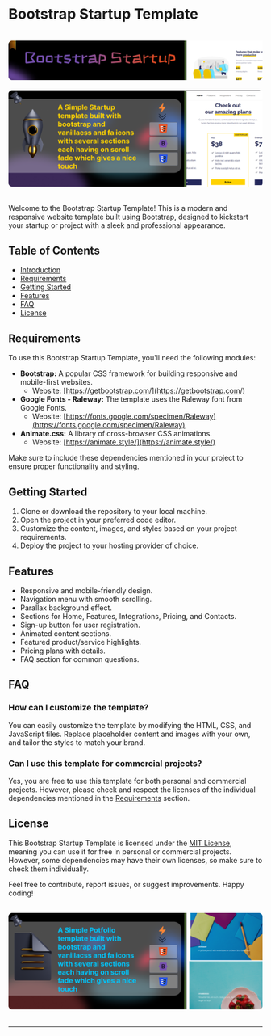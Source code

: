 # Bootstrap Startup Template

<div align="center">
  <br>
      <img src="https://github.com/RJohnPaul/Bootstrap_Startup_Template/blob/d28fb7492e7054caf054b745052e1b61190e3879/illustrations/Frame%2031.png" alt="Project Banner">
  </br>
</div>

<div align="center">
  <br>
      <img src="https://github.com/RJohnPaul/Bootstrap_Startup_Template/blob/470eb5d2a9f5b28450760600a8dbc4ace043a285/illustrations/Frame-5.png" alt="Project Banner">
  </br>
</div>
</br>


Welcome to the Bootstrap Startup Template! This is a modern and responsive website template built using Bootstrap, designed to kickstart your startup or project with a sleek and professional appearance.

## Table of Contents
- [Introduction](#bootstrap-startup-template)
- [Requirements](#requirements)
- [Getting Started](#getting-started)
- [Features](#features)
- [FAQ](#faq)
- [License](#license)

## Requirements

To use this Bootstrap Startup Template, you'll need the following modules:

- **Bootstrap:** A popular CSS framework for building responsive and mobile-first websites.
  - Website: [https://getbootstrap.com/](https://getbootstrap.com/)
- **Google Fonts - Raleway:** The template uses the Raleway font from Google Fonts.
  - Website: [https://fonts.google.com/specimen/Raleway](https://fonts.google.com/specimen/Raleway)
- **Animate.css:** A library of cross-browser CSS animations.
  - Website: [https://animate.style/](https://animate.style/)
    
Make sure to include these dependencies mentioned in your project to ensure proper functionality and styling.

## Getting Started

1. Clone or download the repository to your local machine.
2. Open the project in your preferred code editor.
3. Customize the content, images, and styles based on your project requirements.
4. Deploy the project to your hosting provider of choice.

## Features

- Responsive and mobile-friendly design.
- Navigation menu with smooth scrolling.
- Parallax background effect.
- Sections for Home, Features, Integrations, Pricing, and Contacts.
- Sign-up button for user registration.
- Animated content sections.
- Featured product/service highlights.
- Pricing plans with details.
- FAQ section for common questions.

## FAQ

### How can I customize the template?
You can easily customize the template by modifying the HTML, CSS, and JavaScript files. Replace placeholder content and images with your own, and tailor the styles to match your brand.

### Can I use this template for commercial projects?
Yes, you are free to use this template for both personal and commercial projects. However, please check and respect the licenses of the individual dependencies mentioned in the [Requirements](#requirements) section.

## License

This Bootstrap Startup Template is licensed under the [MIT License](LICENSE), meaning you can use it for free in personal or commercial projects. However, some dependencies may have their own licenses, so make sure to check them individually.

Feel free to contribute, report issues, or suggest improvements. Happy coding!

<div align="center">
  <br>
      <img src="https://github.com/RJohnPaul/Buildme/blob/6b18de188888b7b066fba5a49cc67c2516a5e466/Frame-5.png" alt="Project Banner">
  </br>
</div>
</br>

---
